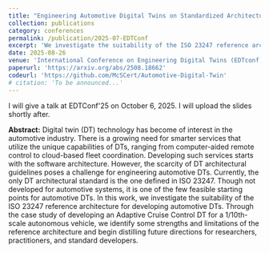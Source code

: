 ```yaml
---
title: "Engineering Automotive Digital Twins on Standardized Architectures: A Case Study"
collection: publications
category: conferences
permalink: /publication/2025-07-EDTConf
excerpt: 'We investigate the suitability of the ISO 23247 reference architecture for developing automotive Digital Twins through a case study.'
date: 2025-08-26
venue: 'International Conference on Engineering Digital Twins (EDTconf)'
paperurl: 'https://arxiv.org/abs/2508.18662'
codeurl: 'https://github.com/McSCert/Automotive-Digital-Twin'
# citation: 'To be announced...'
---
```


I will give a talk at EDTConf'25 on October 6, 2025. I will upload the slides shortly after.

**Abstract:** Digital twin (DT) technology has become of interest in the automotive industry. There is a growing need for smarter services that utilize the unique capabilities of DTs, ranging from computer-aided remote control to cloud-based fleet coordination. Developing such services starts with the software architecture. However, the scarcity of DT architectural guidelines poses a challenge for engineering automotive DTs. Currently, the only DT architectural standard is the one defined in ISO 23247. Though not developed for automotive systems, it is one of the few feasible starting points for automotive DTs. In this work, we investigate the suitability of the ISO 23247 reference architecture for developing automotive DTs. Through the case study of developing an Adaptive Cruise Control DT for a 1/10th-scale autonomous vehicle, we identify some strengths and limitations of the reference architecture and begin distilling future directions for researchers, practitioners, and standard developers.
